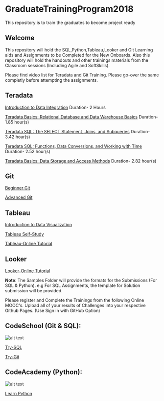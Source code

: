 # GraduateTrainingProgram2018
This repository is to train the graduates to become project ready

## Welcome

This repository will hold the SQL,Python,Tableau,Looker and Git Learning aids and Assignments to be Completed for the New Onboards. Also this repository will hold the handouts and other trainings materials from the Classroom sessions (Including Agile and SoftSkills).

Please find video list for Teradata and Git Training. Please go-over the same completly before attempting the assignments. 

## Teradata
[Introduction to Data Integration](https://mylearning.accenture.com/myl-ui/learner/activityDetails?referrer=search&activityID=1126165&source=myLearning&refresh=1366.888905563661) Duration- 2 Hours

[Teradata Basics: Relational Database and Data Warehouse Basics](https://mylearning.accenture.com/myl-ui/learner/activityDetails?referrer=search&activityID=1385220&source=myLearning&refresh=1452.5051620625681) Duration- 1.85 hour(s)

[Teradata SQL: The SELECT Statement, Joins, and Subqueries](https://mylearning.accenture.com/myl-ui/learner/activityDetails?referrer=search&activityID=1385227&source=myLearning&refresh=1771.7339089513402) Duration- 3.42 hour(s)

[Teradata SQL: Functions, Data Conversions, and Working with Time](https://mylearning.accenture.com/myl-ui/learner/activityDetails?referrer=search&activityID=1385228&source=myLearning&refresh=1124.668913442624) Duration- 2.52 hour(s)

[Teradata Basics: Data Storage and Access Methods](https://mylearning.accenture.com/myl-ui/learner/activityDetails?referrer=search&activityID=1385226&source=myLearning&refresh=1401.060099228513) Duration- 2.82 hour(s)

## Git
[Beginner Git](https://mylearning.accenture.com/myl-ui/learner/activityDetails?referrer=search&activityID=1203933&source=myLearning&refresh=1527.566810774595)

[Advanced Git](https://mylearning.accenture.com/myl-ui/learner/activityDetails?referrer=search&activityID=1203915&source=myLearning&refresh=1168.061642315835)

## Tableau
[Introduction to Data Visualization](https://mylearning.accenture.com/myl-ui/learner/activityDetails?referrer=channelMatrix&activityID=1136896&source=myLearning&refresh=608&channelTitle=Specialty&sequenceId=224671a0-6e42-4840-b1da-a390dda4694a&skillName=undefined)

[Tableau Self-Study](https://mylearning.accenture.com/myl-ui/learner/activityDetails?referrer=trainingHistory&activityID=1092011&source=LMS&refresh=569)

[Tableau-Online Tutorial](https://www.tableau.com/learn/training)

## Looker
[Looker-Online Tutorial](https://info.looker.com/youtube-learning-looker-tutorials-and-product-features)

**Note**:
The Samples Folder will provide the formats for the Submissions (For SQL & Python). e.g For SQL Assignments, the template for Solution submission will be provided. 

Please register and Complete the Trainings from the following Online MOOC's. Upload all of your results of Challenges into your respective Github Pages. (Use Sign in with GitHub Option)

## CodeSchool (Git & SQL):
![alt text](https://raw.githubusercontent.com/krishnakumarraghu/InductionAssignments/master/logo-code-school-ps.png)

[Try-SQL](https://www.codeschool.com/courses/try-sql)

[Try-Git](https://www.codeschool.com/courses/try-git)

## CodeAcademy (Python):
![alt text](https://raw.githubusercontent.com/krishnakumarraghu/InductionAssignments/master/logo-code-academy.png)

[Learn Python](https://www.codecademy.com/learn/learn-python)
